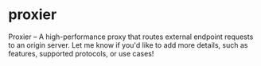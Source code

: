 # proxier
Proxier – A high-performance proxy that routes external endpoint requests to an origin server.  Let me know if you'd like to add more details, such as features, supported protocols, or use cases!
